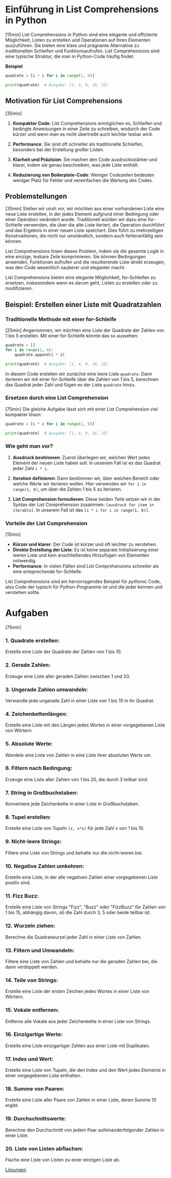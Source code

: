 # Einführung in List Comprehensions in Python
[15min]
List Comprehensions in Python sind eine elegante und effiziente Möglichkeit, Listen zu erstellen und Operationen auf 
ihren Elementen auszuführen. Sie bieten eine klare und prägnante Alternative zu traditionellen Schleifen
und Funktionsaufrufen. List Comprehensions sind eine typische Struktur, die man in Python-Code häufig findet.

**Beispiel**

```python
quadrate = [i * i for i in range(1, 6)]

print(quadrate)  # Ausgabe: [1, 4, 9, 16, 25]
```

## Motivation für List Comprehensions
[35min]

1. **Kompakter Code**: List Comprehensions ermöglichen es, Schleifen und bedingte Anweisungen in einer Zeile zu
   schreiben, wodurch der Code kürzer und wenn man es nicht übertreibt auch leichter lesbar wird.

2. **Performance**: Sie sind oft schneller als traditionelle Schleifen, besonders bei der Erstellung großer Listen.

3. **Klarheit und Präzision**: Sie machen den Code ausdrucksstärker und klarer, indem sie genau beschreiben, was jede
   Liste enthält.

4. **Reduzierung von Boilerplate-Code**: Weniger Codezeilen bedeuten weniger Platz für Fehler und vereinfachen die
   Wartung des Codes.


## Problemstellungen
[35min]
Stellen wir unsh vor, wir möchten aus einer vorhandenen Liste eine neue Liste erstellen, in der jedes Element aufgrund
einer Bedingung oder einer Operation verändert wurde. Traditionell würden wir dazu eine for-Schleife verwenden, die
über die alte Liste iteriert, die Operation durchführt und das Ergebnis in einer neuen Liste speichert. Dies führt zu
mehrzeiligen Konstruktionen, die nicht nur umständlich, sondern auch fehleranfällig sein können.

List Comprehensions lösen dieses Problem, indem sie die gesamte Logik in eine einzige, lesbare Zeile komprimieren. Sie
können Bedingungen anwenden, Funktionen aufrufen und die resultierende Liste direkt erzeugen, was den Code wesentlich
sauberer und eleganter macht.

List Comprehensions bieten eine elegante Möglichkeit, for-Schleifen zu ersetzen, insbesondere wenn es darum geht, Listen
zu erstellen oder zu modifizieren. 

## Beispiel: Erstellen einer Liste mit Quadratzahlen

### Traditionelle Methode mit einer for-Schleife
[25min]
Angenommen, wir möchten eine Liste der Quadrate der Zahlen von 1 bis 5 erstellen. Mit einer for-Schleife könnte das so
aussehen:

```python
quadrate = []
for i in range(1, 6):
    quadrate.append(i * i)

print(quadrate)  # Ausgabe: [1, 4, 9, 16, 25]
```

In diesem Code erstellen wir zunächst eine leere Liste `quadrate`. Dann iterieren wir mit einer for-Schleife über die
Zahlen von 1 bis 5, berechnen das Quadrat jeder Zahl und fügen es der Liste `quadrate` hinzu.

### Ersetzen durch eine List Comprehension
[75min]
Die gleiche Aufgabe lässt sich mit einer List Comprehension viel kompakter lösen:

```python
quadrate = [i * i for i in range(1, 6)]

print(quadrate)  # Ausgabe: [1, 4, 9, 16, 25]
```

### Wie geht man vor?

1. **Ausdruck bestimmen**: Zuerst überlegen wir, welchen Wert jedes Element der neuen Liste haben soll. In unserem Fall
   ist es das Quadrat jeder Zahl `i * i`.

2. **Iteration definieren**: Dann bestimmen wir, über welchen Bereich oder welche Werte wir iterieren wollen. Hier
   verwenden wir `for i in range(1, 6)`, um über die Zahlen 1 bis 5 zu iterieren.

3. **List Comprehension formulieren**: Diese beiden Teile setzen wir in der Syntax der List Comprehension
   zusammen: `[ausdruck for item in iterable]`. In unserem Fall ist das `[i * i for i in range(1, 6)]`.

### Vorteile der List Comprehension
[15min]

- **Kürzer und klarer**: Der Code ist kürzer und oft leichter zu verstehen.
- **Direkte Erstellung der Liste**: Es ist keine separate Initialisierung einer leeren Liste und kein anschließendes
  Hinzufügen von Elementen notwendig.
- **Performance**: In vielen Fällen sind List Comprehensions schneller als eine entsprechende for-Schleife.

List Comprehensions sind ein hervorragendes Beispiel für *pythonic* Code, also Code der typisch für Python-Programme
ist und die jeder kennen und verstehen sollte.

# Aufgaben
[75min]

### 1. **Quadrate erstellen**:
Erstelle eine Liste der Quadrate der Zahlen von 1 bis 10.
### 2. **Gerade Zahlen**:
Erzeuge eine Liste aller geraden Zahlen zwischen 1 und 20.
### 3. **Ungerade Zahlen umwandeln**: 
Verwandle jede ungerade Zahl in einer Liste von 1 bis 10 in ihr Quadrat.
### 4. **Zeichenkettenlängen**:
Erstelle eine Liste mit den Längen jedes Wortes in einer vorgegebenen Liste von Wörtern.
### 5. **Absolute Werte**:
Wandele eine Liste von Zahlen in eine Liste ihrer absoluten Werte um.
### 6. **Filtern nach Bedingung**:
Erzeuge eine Liste aller Zahlen von 1 bis 20, die durch 3 teilbar sind.
### 7. **String in Großbuchstaben**:
Konvertiere jede Zeichenkette in einer Liste in Großbuchstaben.
### 8. **Tupel erstellen**:
Erstelle eine Liste von Tupeln `(x, x*x)` für jede Zahl x von 1 bis 10.
### 9. **Nicht-leere Strings**:
Filtere eine Liste von Strings und behalte nur die nicht-leeren bei.
### 10. **Negative Zahlen umkehren**:
Erstelle eine Liste, in der alle negativen Zahlen einer vorgegebenen Liste positiv
    sind.
### 11. **Fizz Buzz**:
Erstelle eine Liste von Strings "Fizz", "Buzz" oder "FizzBuzz" für Zahlen von 1 bis 15, abhängig
    davon, ob die Zahl durch 3, 5 oder beide teilbar ist.
### 12. **Wurzeln ziehen**:
Berechne die Quadratwurzel jeder Zahl in einer Liste von Zahlen.
### 13. **Filtern und Umwandeln**: 
Filtere eine Liste von Zahlen und behalte nur die geraden Zahlen bei, die dann verdoppelt
    werden.
### 14. **Teile von Strings**: 
Erstelle eine Liste der ersten Zeichen jedes Wortes in einer Liste von Wörtern.
### 15. **Vokale entfernen**:
Entferne alle Vokale aus jeder Zeichenkette in einer Liste von Strings.
### 16. **Einzigartige Werte**: 
Erstelle eine Liste einzigartiger Zahlen aus einer Liste mit Duplikaten.
### 17. **Index und Wert**: 
Erstelle eine Liste von Tupeln, die den Index und den Wert jedes Elements in einer vorgegebenen
    Liste enthalten.
### 18. **Summe von Paaren**:
Erstelle eine Liste aller Paare von Zahlen in einer Liste, deren Summe 10 ergibt.
### 19. **Durchschnittswerte**:
Berechne den Durchschnitt von jedem Paar aufeinanderfolgender Zahlen in einer Liste.
### 20. **Liste von Listen abflachen**: 
Flache eine Liste von Listen zu einer einzigen Liste ab.

[Lösungen](solutions.md)
